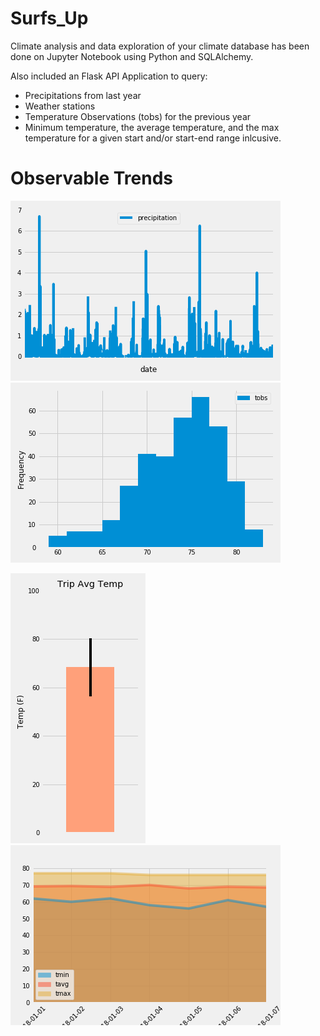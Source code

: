 # Surfs_Up
Climate analysis and data exploration of your climate database has been done on Jupyter Notebook using Python and SQLAlchemy.

Also included an Flask API Application to query:
* Precipitations from last year
* Weather stations
* Temperature Observations (tobs) for the previous year
* Minimum temperature, the average temperature, and the max temperature for a given start and/or start-end range inlcusive.


# Observable Trends



![image](precipitation.png)                                     ![image](Temperature_histogram.png)





![image](Avg_temp_bar.png)                                       ![image](area_plot.png)
 
